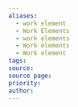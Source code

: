 ```yaml
---
aliases:
  - work element
  - Work Elements
  - work elements
  - Work elements
  - Work element
tags: 
source: 
source page: 
priority: 
author:
---
```

